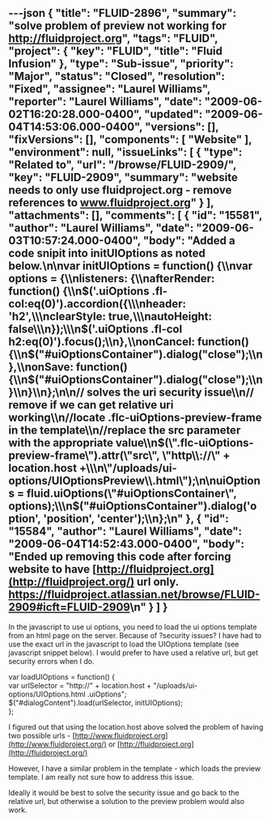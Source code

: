 ---json
{
  "title": "FLUID-2896",
  "summary": "solve problem of preview not working for http://fluidproject.org",
  "tags": "FLUID",
  "project": {
    "key": "FLUID",
    "title": "Fluid Infusion"
  },
  "type": "Sub-issue",
  "priority": "Major",
  "status": "Closed",
  "resolution": "Fixed",
  "assignee": "Laurel Williams",
  "reporter": "Laurel Williams",
  "date": "2009-06-02T16:20:28.000-0400",
  "updated": "2009-06-04T14:53:06.000-0400",
  "versions": [],
  "fixVersions": [],
  "components": [
    "Website"
  ],
  "environment": null,
  "issueLinks": [
    {
      "type": "Related to",
      "url": "/browse/FLUID-2909/",
      "key": "FLUID-2909",
      "summary": "website needs to only use fluidproject.org - remove references to www.fluidproject.org"
    }
  ],
  "attachments": [],
  "comments": [
    {
      "id": "15581",
      "author": "Laurel Williams",
      "date": "2009-06-03T10:57:24.000-0400",
      "body": "Added a code snipit into initUIOptions as noted below.\n\nvar initUIOptions = function() {\\\nvar options = {\\\nlisteners: {\\\nafterRender: function() {\\\n$('.uiOptions .fl-col:eq(0)').accordion({\\\nheader: 'h2',\\\nclearStyle: true,\\\nautoHeight: false\\\n});\\\n$('.uiOptions .fl-col h2:eq(0)').focus();\\\n},\\\nonCancel: function() {\\\n$(\"#uiOptionsContainer\").dialog(\"close\");\\\n},\\\nonSave: function() {\\\n$(\"#uiOptionsContainer\").dialog(\"close\");\\\n}\\\n}\\\n};\n\n// solves the uri security issue\\\n// remove if we can get relative uri working\\\n//locate .flc-uiOptions-preview-frame in the template\\\n//replace the src parameter with the appropriate value\\\n$(\".flc-uiOptions-preview-frame\").attr(\"src\", \"http\\://\" + location.host +\\\n\"/uploads/ui-options/UIOptionsPreview\\.html\");\n\nuiOptions = fluid.uiOptions(\"#uiOptionsContainer\", options);\\\n$(\"#uiOptionsContainer\").dialog('option', 'position', 'center');\\\n};\n"
    },
    {
      "id": "15584",
      "author": "Laurel Williams",
      "date": "2009-06-04T14:52:43.000-0400",
      "body": "Ended up removing this code after forcing website to have [http://fluidproject.org](http://fluidproject.org/) url only. <https://fluidproject.atlassian.net/browse/FLUID-2909#icft=FLUID-2909>\n"
    }
  ]
}
---
In the javascript to use ui options, you need to load the ui options template from an html page on the server. Because of ?security issues? I have had to use the exact url in the javascript to load the UIOptions template (see javascript snippet below). I would prefer to have used a relative url, but get security errors when I do.

var loadUIOptions = function() {\
var urlSelector = "http\://" + location.host + "/uploads/ui-options/UIOptions.html .uiOptions";\
$("#dialogContent").load(urlSelector, initUIOptions);\
};

I figured out that using the location.host above solved the problem of having two possible urls - [http://www.fluidproject.org](http://www.fluidproject.org/) or [http://fluidproject.org](http://fluidproject.org/)

However, I have a similar problem in the template - which loads the preview template. I am really not sure how to address this issue.

Ideally it would be best to solve the security issue and go back to the relative url, but otherwise a solution to the preview problem would also work.

        